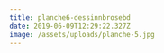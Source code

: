 ```yaml
---
title: planche6-dessinnbrosebd
date: 2019-06-09T12:29:22.327Z
image: /assets/uploads/planche-5.jpg
---
```


